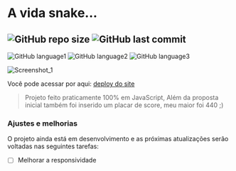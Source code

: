 # A vida snake...

![GitHub repo size](https://img.shields.io/github/repo-size/brinobruno/jogo-da-cobrinha?style=for-the-badge)
![GitHub last commit](https://img.shields.io/github/last-commit/brinobruno/jogo-da-cobrinha/main?style=for-the-badge)
---
![GitHub language1](https://img.shields.io/badge/JavaScript-323330?style=for-the-badge&logo=javascript&logoColor=F7DF1E)
![GitHub language2](https://img.shields.io/badge/CSS3-1572B6?style=for-the-badge&logo=css3&logoColor=white)
![GitHub language3](https://img.shields.io/badge/HTML5-E34F26?style=for-the-badge&logo=html5&logoColor=white)

![Screenshot_1](https://user-images.githubusercontent.com/81701584/128650240-269ed0f3-a592-4e6e-b63c-312001a0b318.png)

Você pode acessar por aqui: [deploy do site]

> Projeto feito praticamente 100% em JavaScript, Além da proposta inicial também foi inserido um placar de score, meu maior foi 440 ;)

### Ajustes e melhorias

O projeto ainda está em desenvolvimento e as próximas atualizações serão voltadas nas seguintes tarefas:

- [ ] Melhorar a responsividade

[deploy do site]: https://distracted-beaver-2aa861.netlify.app/
